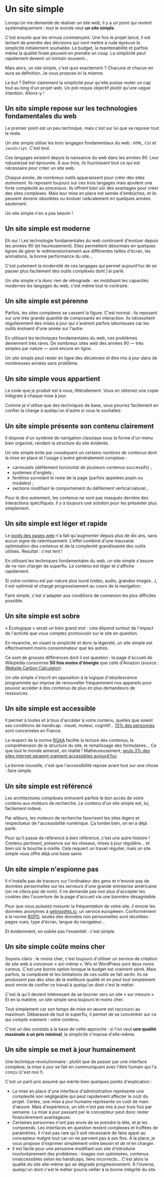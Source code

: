 # Un site simple

Lorsqu'on me demande de réaliser un site web, il y a un point qui revient systématiquement : tout le monde veut **un site simple**.

C'est ensuite que les ennuis commençent. Une fois le projet lancé, il est tentant de prendre des décisions qui vont mettre à rude épreuve la simplicité initialement souhaitée. Le budget, la maintenabilité et parfois même la qualité finale peuvent en prendre un coup. La simplicité peut rapidement devenir un lointain souvenir…

Mais alors, un site simple, c'est quoi exactement ? Chacune et chacun en aura sa définition. Je vous propose ici la mienne.

Le but ? Définir clairement la simplicité pour qu'elle puisse rester un cap tout au long d'un projet web. Un pré-requis objectif plutôt qu'une vague intention. Allons-y !

## Un site simple repose sur les technologies fondamentales du web

Le premier point est un peu technique, mais c'est sur lui que va reposer tout le reste.

Un site simple utilise les trois langages fondamentaux du web : `HTML`, `CSS` et `JavaScript`. C'est tout.

Ces langages existent depuis la naissance du web dans les années 90. Leur robustesse est éprouvée. À eux trois, ils fournissent tout ce qui est nécessaire pour créer un site web.

Chaque année, de nombreux outils apparaissent pour créer des sites *autrement*. Ils reposent toujours sur ces trois langages mais ajoutent une forte complexité au processus. Ils offrent bien sûr des avantages pour créer des sites complexes. Mais leur mise en place est semée d'embûches, et ils peuvent devenir obsolètes ou évoluer radicalement en quelques années seulement.

Un site simple n'en a pas besoin !

## Un site simple est moderne

Eh oui ! Les technologie fondamentales du web continuent d'évoluer depuis les années 90 (et heureusement). Elles permettent désormais en quelques lignes de gérer le redimensionnement aux différentes tailles d'écran, les animations, la bonne performance du site…

C'est justement la modernité de ces langages qui permet aujourd'hui de se passer plus facilement des outils complexes dont j'ai parlé.

Un site simple n'a donc rien de rétrograde : en mobilisant les capacités modernes les langages du web, c'est même tout le contraire.

## Un site simple est pérenne

Parfois, les sites complexes se cassent la figure. C'est normal : ils reposent sur une très grande quantité de composants en interaction. Ils nécessitent régulièrement des mises à jour qui s'avèrent parfois laborieuses car les outils évoluent d'une année sur l'autre.

En utilisant les techniques fondamentales du web, ces problèmes deviennent très rares. De nombreux sites web des années 90 — très simples par nature — sont encore en ligne.

Un site simple peut rester en ligne des décennies et être mis à jour dans de nombreuses années sans problème.

## Un site simple vous appartient

Le code que je produit est à vous, littérallement. Vous en obtenez une copie intégrale à chaque mise à jour.

Comme je n'utilise que des techniques de base, vous pourrez facilement en confier la charge à quelqu'un d'autre si vous le souhaitez.

## Un site simple présente son contenu clairement

Il dispose d'un système de navigation classique sous la forme d'un menu bien organisé, rendant la structure du site évidente.

Un site simple évite par conséquent un certains nombres de contenus dont la mise en place et l'usage s'avère généralement complexe :

- carrousels (défilement horizontal de plusieurs contenus successifs) ;
- systèmes d'onglets ;
- fenêtres survolant le reste de la page (parfois appelées popin ou modales) ;
- sections modifiant le comportement du défilement vertical naturel…

Pour le dire autrement, les contenus ne sont pas masqués derrière des interactions spécifiques. Il y a toujours une solution pour les présenter plus simplement.

## Un site simple est léger et rapide

Le [poids des pages web](https://httparchive.org/reports/state-of-the-web#bytesTotal) n'a fait qu'augmenter depuis plus de dix ans, sans aucun signe de ralentissement. L'effet combiné d'une mauvaise optimisation des contenus et de la complexité grandissante des outils utilisés. Résultat : c'est lent !

En utilisant les techniques fondamentales du web, un site simple s'assure de ne rien charger de superflu. Le contenu est léger et s'affiche rapidement.

Si votre contenu est par nature plus lourd (vidéo, audio, grandes images…), il est optimisé et chargé progressivement au cours de la navigation.

Faire simple, c'est s'adapter aux conditions de connexion les plus difficiles possible.

## Un site simple est sobre

« Écologique » serait un bien grand mot : cela dépend surtout de l'impact de l'activité que vous comptez promouvoir sur le site en question.

En revanche, en visant la simplicité et donc la légereté, un site simple est effectivement moins consommateur que les autres.

Ce sont de grosses différences dont il est question : la page d'accueil de Wikipédia consomme **50 fois moins d'énergie** que celle d'Amazon (source : [Website Carbon Calculator](https://www.websitecarbon.com/)).

Un site simple s'inscrit en opposition à la logique d'obsolescence programmée qui impose de renouveller fréquemment nos appareils pour pouvoir accéder à des contenus de plus en plus demandeurs de ressources.

## Un site simple est accessible

Il permet à toutes et à tous d'accéder à votre contenu, quelles que soient ses conditions de handicap : visuel, moteur, cognitif... [13% des personnes](https://drees.solidarites-sante.gouv.fr/publications-communique-de-presse/panoramas-de-la-drees/le-handicap-en-chiffres-edition-2023) sont concernées en France.

Le respect de la norme [RGAA](https://accessibilite.numerique.gouv.fr/) facilite la lecture des contenus, la compréhension de la structure du site, le remplissage des formulaires... Ce que tout le monde aimerait, en réalité ! Malheureusement, [seuls 3% des sites internet seraient vraiment accessibles aujourd'hui](https://cncph.fr/chiffres-web-public/).

La bonne nouvelle, c'est que l'accessibilité repose avant tout sur une chose : faire simple.

## Un site simple est référencé

Les architectures complexes entravent parfois le bon accès de votre contenu aux moteurs de recherche. Le contenu d'un site simple est, lui, facilement indexé.

Par ailleurs, les moteurs de recherche favorisent les sites légers et respectueux de l'accessibilité numérique. Ça tombe bien, on en a déjà parlé.

Pour qu'il passe de référencé à _bien_ référencé, c'est une autre histoire ! Contenu pertinent, présence sur les réseaux, mises à jour régulière... et bien sûr le bouche à oreille. Cela requiert un travail régulier, mais un site simple vous offre déjà une base saine.

## Un site simple n'espionne pas

Il n'installe pas de traceurs sur l'ordinateur des gens et n'envoie pas de données personnelles sur les serveurs d'une grande entreprise américaine (on ne citera pas de nom). Il ne demande pas non plus d'accepter les cookies dès l'ouverture de la page d'accueil via une bannière désagréable.

Pour que vous puissiez mesurer la fréquentation de votre site, il envoie les données anonymes à [getinsights.io](https://getinsights.io/), un service européeen. Conformément à la norme [RGPD](https://www.cnil.fr/fr/reglement-europeen-protection-donnees), seules des données non personnelles sont récoltées : pages vues, type d'écran, langue du navigateur...

Et évidemment, on oublie pas l'essentiel : c'est simple.

## Un site simple coûte moins cher

Soyons clairs : le moins cher, c'est toujours d'utiliser un service de création de site web à concevoir « soi-même ». Wix et WordPress sont deux noms connus. C'est une bonne option lorsque le budget est vraiment sérré. Mais parfois, la complexité et les limitations de ces outils se fait sentir. Ils ne produisent pas des sites de la meilleure qualité et on peut tout simplement avoir envie de confier ce travail à quelqu'un dont c'est le métier.

C'est là qu'il devient intéressant de se tourner vers un site « sur mesure ». Et en la matière, un site simple sera toujours le moins cher.

Tout simplement car son temps de mise en œuvre est raccourci au maximum. Débarassé de tout le superflu, il permet de se concentrer sur ce qui compte vraiment : votre contenu.

C'est un des constats à la base de cette approche : si l'on veut **une qualité maximale à un prix minimal**, la simplicité s'impose d'elle-même.

## Un site simple se met à jour humainement

Une technique révolutionnaire : plutôt que de passer par une interface complexe, la mise à jour se fait en communiquant avec l'être humain qui l'a conçu (c'est moi !).

C'est un parti pris assumé qui mérite bien quelques points d'explication :
- La mise en place d'une interface d'administration représente une complexité non négligeable qui peut rapidement affecter le coût du projet. Certes, une mise à jour humaine représente un coût de main d'œuvre. Mais d'expérience, un site n'est pas mis à jour trois fois par semaine. La mise à jour passant par le concepteur peut donc rester financièrement avantageuse.
- Certaines personnes n'ont pas envie de se prendre la tête, et je les comprends. Les interfaces en question restent complexes et truffées de paramètres. Il n'est pas rare qu'il soit nécessaire de faire appel au concepteur malgré tout car on ne parvient pas à ses fins. À la place, je vous propose d'exprimer simplement votre besoin et de m'en charger.
- Il est facile pour une personne modifiant son site d'introduire involontairement des problèmes : images non optimisées, contenus innaccessibles selon les handicaps, liens incorrects… C'est alors la qualité du site elle-même qui se dégrade progressivement. À l'inverse, quelqu'un dont c'est le métier pourra veiller à la bonne intégrité du site.

<!-- TODO : forms ? -->
